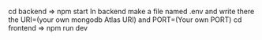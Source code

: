 cd backend => npm start
In backend make a file named .env and write there the URI=(your own mongodb Atlas URI) and PORT=(Your own PORT)
cd frontend => npm run dev
